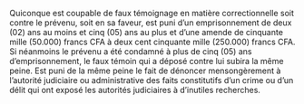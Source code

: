 Quiconque est coupable de faux témoignage en matière correctionnelle soit contre le prévenu, soit en sa faveur, est puni d’un emprisonnement de deux (02) ans au moins et cinq (05) ans au plus et d’une amende de cinquante mille (50.000) francs CFA à deux cent cinquante mille (250.000) francs CFA.
Si néanmoins le prévenu a été condamné à plus de cinq (05) ans d’emprisonnement, le faux témoin qui a déposé contre lui subira la même peine.
Est puni de la même peine le fait de dénoncer mensongèrement à l’autorité judiciaire ou administrative des faits constitutifs d’un crime ou d’un délit qui ont exposé les autorités judiciaires à d’inutiles recherches.